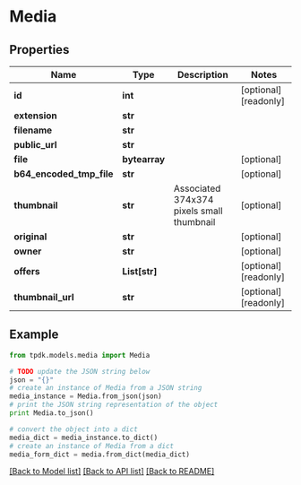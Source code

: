 # Media



## Properties
Name | Type | Description | Notes
------------ | ------------- | ------------- | -------------
**id** | **int** |  | [optional] [readonly] 
**extension** | **str** |  | 
**filename** | **str** |  | 
**public_url** | **str** |  | 
**file** | **bytearray** |  | [optional] 
**b64_encoded_tmp_file** | **str** |  | [optional] 
**thumbnail** | **str** | Associated 374x374 pixels small thumbnail | [optional] 
**original** | **str** |  | [optional] 
**owner** | **str** |  | [optional] 
**offers** | **List[str]** |  | [optional] [readonly] 
**thumbnail_url** | **str** |  | [optional] [readonly] 

## Example

```python
from tpdk.models.media import Media

# TODO update the JSON string below
json = "{}"
# create an instance of Media from a JSON string
media_instance = Media.from_json(json)
# print the JSON string representation of the object
print Media.to_json()

# convert the object into a dict
media_dict = media_instance.to_dict()
# create an instance of Media from a dict
media_form_dict = media.from_dict(media_dict)
```
[[Back to Model list]](../README.md#documentation-for-models) [[Back to API list]](../README.md#documentation-for-api-endpoints) [[Back to README]](../README.md)


